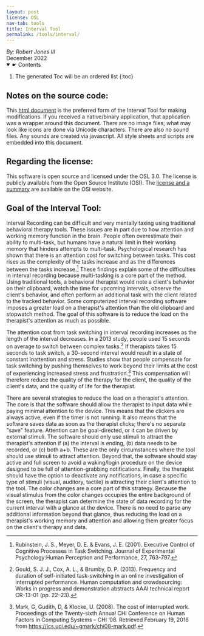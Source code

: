 ```yaml
---
layout: post
license: OSL
nav-tab: tools
title: Interval Tool
permalink: /tools/interval/
---
```


<div>
<address rel="author">
By: Robert Jones III
</address>
<time datetime="2022-12">December 2022</time>
</div>
<!-- 
	The div above groups the byline and date into a single block element.
	This is supported on the oldest web browsers still in use and it will be
	future proof going forward compared to a CSS solution.
 -->
 
<nav>
<details open>
<summary>☛ Contents</summary>
	
<div markdown="1">
	
1. The generated Toc will be an ordered list
{:toc}
</div>
	
</details>
</nav>


## Notes on the source code:

This [html document](https://rjjiii.com/clicker.html) is the preferred form of the Interval Tool for making modifications. If you received a native/binary application, that application was a wrapper around this document. There are no image files; what may look like icons are done via Unicode characters. There are also no sound files. Any sounds are created via javascript. All style sheets and scripts are embedded into this document. 

## Regarding the license:

This software is open source and licensed under the OSL 3.0. The license is publicly available from the Open Source Institute (OSI). The [license and a summary](https://opensource.org/licenses/OSL-3.0) are available on the OSI website.

## Goal of the Interval Tool:

Interval Recording can be difficult and very mentally taxing using traditional behavioral therapy tools. These issues are in part due to how attention and working memory function in the brain. People often overestimate their ability to multi-task, but humans have a natural limit in their working memory that hinders attempts to multi-task. Psychological research has shown that there is an attention cost for switching between tasks. This cost rises as the complexity of the tasks increase and as the differences between the tasks increase.[^1] These findings explain some of the difficulties in interval recording because multi-tasking is a core part of the method. Using traditional tools, a behavioral therapist would note a client's behavior on their clipboard, watch the time for upcoming intervals, observe the client's behavior, and often perform an additional task with the client related to the tracked behavior. Some computerized interval recording software imposes a greater load on a therapist's attention than the old clipboard and stopwatch method. The goal of this software is to reduce the load on the therapist's attention as much as possible.

The attention cost from task switching in interval recording increases as the length of the interval decreases. In a 2013 study, people used 15 seconds on average to switch between complex tasks.[^2] If therapists takes 15 seconds to task switch, a 30-second interval would result in a state of constant inattention and stress. Studies show that people compensate for task switching by pushing themselves to work beyond their limits at the cost of experiencing increased stress and frustration.[^3] This compensation will therefore reduce the quality of the therapy for the client, the quality of the client's data, and the quality of life for the therapist.

There are several strategies to reduce the load on a therapist's attention. The core is that the software should allow the therapist to input data while paying minimal attention to the device. This means that the clickers are always active, even if the timer is not running. It also means that the software saves data as soon as the therapist clicks; there's no separate "save" feature. Attention can be goal-directed, or it can be driven by external stimuli. The software should only use stimuli to attract the therapist's attention if (a) the interval is ending, (b) data needs to be recorded, or (c) both a+b. These are the only circumstances where the tool should use stimuli to attract attention. Beyond that, the software should stay active and full screen to avoid a waking/login procedure on the device designed to be full of attention-grabbing notifications. Finally, the therapist should have the option to deactivate any notifications, in case a specific type of stimuli (visual, auditory, tactile) is attracting their client's attention to the tool. The color changes are a core part of this strategy. Because the visual stimulus from the color changes occupies the entire background of the screen, the therapist can determine the state of data recording for the current interval with a glance at the device. There is no need to parse any additional information beyond that glance, thus reducing the load on a therapist's working memory and attention and allowing them greater focus on the client's therapy and data.
 
[^1]: Rubinstein, J. S., Meyer, D. E. & Evans, J. E. (2001). Executive Control of Cognitive Processes in Task Switching. Journal of Experimental Psychology:Human Perception and Performance, 27, 763-797.
   
[^2]: Gould, S. J. J., Cox, A. L., & Brumby, D. P. (2013). Frequency and duration of self-initiated task-switching in an online investigation of interrupted performance. Human computation and crowdsourcing: Works in progress and demonstration abstracts AAAI technical report CR-13-01 (pp. 22–23).
   
[^3]: Mark, G, Gudith, D, & Klocke, U. (2008). The cost of interrupted work. Proceedings of the Twenty-sixth Annual CHI Conference on Human Factors in Computing Systems – CHI ’08. Retrieved February 19, 2016 from https://ics.uci.edu/~gmark/chi08-mark.pdf.
